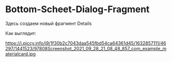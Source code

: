 # Bottom-Scheet-Dialog-Fragment

Здесь создаем новый фрагмент Details

Как выглядит:

https://i.piccy.info/i9/1f30b2c7043daa545fbd54ca64361d45/1632857111/46297/1441523/97808Screenshot_2021_09_28_21_08_48_857_com_example_materialcard.jpg
